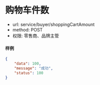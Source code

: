购物车件数
====

- url: service/buyer/shoppingCartAmount
- method: POST
- 权限: 零售商、品牌主管

#### 样例

```json
{
    "data": 100,
    "message": "成功",
    "status": 100
}
```